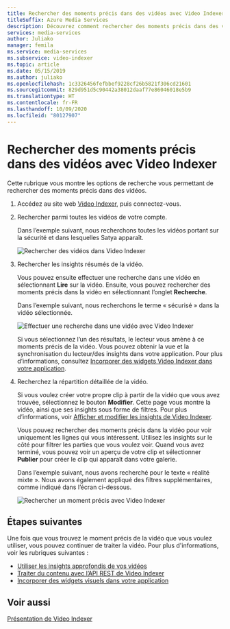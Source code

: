 ```yaml
---
title: Rechercher des moments précis dans des vidéos avec Video Indexer
titleSuffix: Azure Media Services
description: Découvrez comment rechercher des moments précis dans des vidéos avec Video Indexer.
services: media-services
author: Juliako
manager: femila
ms.service: media-services
ms.subservice: video-indexer
ms.topic: article
ms.date: 05/15/2019
ms.author: juliako
ms.openlocfilehash: 1c3326456fefbbef9228cf26b5821f306cd21601
ms.sourcegitcommit: 829d951d5c90442a38012daaf77e86046018e5b9
ms.translationtype: HT
ms.contentlocale: fr-FR
ms.lasthandoff: 10/09/2020
ms.locfileid: "80127907"
---
```

# <a name="search-for-exact-moments-in-videos-with-video-indexer"></a>Rechercher des moments précis dans des vidéos avec Video Indexer

Cette rubrique vous montre les options de recherche vous permettant de rechercher des moments précis dans des vidéos.

1. Accédez au site web [Video Indexer](https://www.videoindexer.ai/), puis connectez-vous.
2. Rechercher parmi toutes les vidéos de votre compte.

    Dans l’exemple suivant, nous recherchons toutes les vidéos portant sur la sécurité et dans lesquelles Satya apparaît.

    ![Rechercher des vidéos dans Video Indexer](./media/video-indexer-search/video-indexer-search01.png)

3. Rechercher les insights résumés de la vidéo.

    Vous pouvez ensuite effectuer une recherche dans une vidéo en sélectionnant **Lire** sur la vidéo. Ensuite, vous pouvez rechercher des moments précis dans la vidéo en sélectionnant l’onglet **Recherche**.

    Dans l’exemple suivant, nous recherchons le terme « sécurisé » dans la vidéo sélectionnée.

    ![Effectuer une recherche dans une vidéo avec Video Indexer](./media/video-indexer-search/video-indexer-search02.png)

    Si vous sélectionnez l’un des résultats, le lecteur vous amène à ce moments précis de la vidéo. Vous pouvez obtenir la vue et la synchronisation du lecteur/des insights dans votre application. Pour plus d’informations, consultez [Incorporer des widgets Video Indexer dans votre application](video-indexer-embed-widgets.md).

4. Recherchez la répartition détaillée de la vidéo.

    Si vous voulez créer votre propre clip à partir de la vidéo que vous avez trouvée, sélectionnez le bouton **Modifier**. Cette page vous montre la vidéo, ainsi que ses insights sous forme de filtres. Pour plus d’informations, voir [Afficher et modifier les insights de Video Indexer](video-indexer-view-edit.md).

    Vous pouvez rechercher des moments précis dans la vidéo pour voir uniquement les lignes qui vous intéressent. Utilisez les insights sur le côté pour filtrer les parties que vous voulez voir. Quand vous avez terminé, vous pouvez voir un aperçu de votre clip et sélectionner **Publier** pour créer le clip qui apparaît dans votre galerie.

    Dans l’exemple suivant, nous avons recherché pour le texte « réalité mixte ». Nous avons également appliqué des filtres supplémentaires, comme indiqué dans l’écran ci-dessous.

    ![Rechercher un moment précis avec Video Indexer](./media/video-indexer-search/video-indexer-search03.png)

## <a name="next-steps"></a>Étapes suivantes

Une fois que vous trouvez le moment précis de la vidéo que vous voulez utiliser, vous pouvez continuer de traiter la vidéo. Pour plus d'informations, voir les rubriques suivantes :

- [Utiliser les insights approfondis de vos vidéos](use-editor-create-project.md)
- [Traiter du contenu avec l’API REST de Video Indexer](video-indexer-use-apis.md)
- [Incorporer des widgets visuels dans votre application](video-indexer-embed-widgets.md)

## <a name="see-also"></a>Voir aussi

[Présentation de Video Indexer](video-indexer-overview.md)
